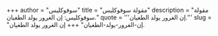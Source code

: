 +++
author = "سوفوكليس"
title = "مقولة سوفوكليس"
description = "مقولة سوفوكليس: إن الغرور يولد الطغيان."
quote = '''إن الغرور يولد الطغيان.'''
slug = "إن-الغرور-يولد-الطغيان"
+++
إن الغرور يولد الطغيان.
